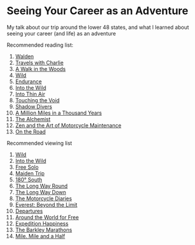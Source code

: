 # Seeing Your Career as an Adventure
My talk about our trip around the lower 48 states, and what I learned about seeing your career (and life) as an adventure

Recommended reading list:
1. [Walden](https://www.amazon.com/Walden-Henry-David-Thoreau/dp/1505297729/ref=sr_1_1_sspa?keywords=walden&qid=1551198704&s=books&sr=1-1-spons&psc=1)
1. [Travels with Charlie](https://www.amazon.com/John-Steinbeck-Travels-Charley-Paperback/dp/B01FOD72GM/ref=sr_1_3?keywords=Travels+with+Charlie&qid=1551198727&s=books&sr=1-3)
1. [A Walk in the Woods](https://www.amazon.com/Walk-Woods-Rediscovering-America-Appalachian/dp/0307279464/ref=sr_1_1?keywords=A+Walk+in+the+Woods&qid=1551198752&s=books&sr=1-1)
1. [Wild](https://www.amazon.com/Wild-Found-Pacific-Crest-Trail/dp/0307476073/ref=sr_1_2?keywords=wild&qid=1551198795&s=books&sr=1-2)
1. [Endurance](https://www.amazon.com/Endurance-Shackletons-Incredible-Alfred-Lansing/dp/0465062881/ref=sr_1_1?keywords=Endurance&qid=1551198806&s=books&sr=1-1)
1. [Into the Wild](https://www.amazon.com/Into-Wild-Jon-Krakauer/dp/0385486804/ref=sr_1_2?keywords=Into+the+Wild&qid=1551198819&s=books&sr=1-2)
1. [Into Thin Air](https://www.amazon.com/Into-Thin-Air-Personal-Disaster/dp/0385494785/ref=sr_1_2?keywords=Into+Thin+Air&qid=1551198846&s=books&sr=1-2)
1. [Touching the Void](https://www.amazon.com/Touching-Void-Story-Miraculous-Survival/dp/0060730552/ref=sr_1_1?keywords=Touching+the+Void&qid=1551198831&s=books&sr=1-1)
1. [Shadow Divers](https://www.amazon.com/Shadow-Divers-Adventure-Americans-Everything/dp/0375760989/ref=sr_1_1?keywords=Shadow+Divers&qid=1551198864&s=books&sr=1-1)
1. [A Million Miles in a Thousand Years](https://www.amazon.com/Million-Miles-Thousand-Years-Learned/dp/1400202981/ref=sr_1_1?keywords=A+Million+Miles+in+a+Thousand+Years&qid=1551198875&s=books&sr=1-1)
1. [The Alchemist](https://www.amazon.com/Alchemist-Paulo-Coelho/dp/0062315005/ref=sr_1_1?keywords=The+Alchemist&qid=1551198886&s=books&sr=1-1)
1. [Zen and the Art of Motorcycle Maintenance](https://www.amazon.com/Zen-Art-Motorcycle-Maintenance-Inquiry/dp/0060589469/ref=sr_1_1?crid=2AFC2K391CNDT&keywords=zen+and+the+art+of+motorcycle+maintenance&qid=1551198912&s=books&sprefix=Zen+and+the+Art+of+Motorcycle+Maintenance%2Cstripbooks%2C150&sr=1-1)
1. [On the Road](https://www.amazon.com/Road-Jack-Kerouac/dp/0140283293/ref=sr_1_1?keywords=On+the+Road&qid=1551198927&s=books&sr=1-1)

Recommended viewing list
1. [Wild](https://www.amazon.com/Wild-Reese-Witherspoon/dp/B00RVC0S1G/ref=sr_1_3?keywords=Wild&qid=1551198950&s=gateway&sr=8-3)
1. [Into the Wild](https://www.amazon.com/Into-Wild-Emile-Hirsch/dp/B07BT1K5G8/ref=sr_1_1?keywords=Into+the+Wild&qid=1551199112&s=instant-video&sr=1-1)
1. [Free Solo](https://www.amazon.com/Free-Solo-Elizabeth-Chai-Vasarhelyi/dp/B07HMHH52Z/ref=sr_1_1?keywords=Free+Solo&qid=1551199101&s=instant-video&sr=1-1)
1. [Maiden Trip](https://www.amazon.com/Maidentrip-Laura-Dekker/dp/B00J2OV2RA/ref=sr_1_1?keywords=maidentrip&qid=1551199091&s=instant-video&sr=1-1)
1. [180° South](https://www.amazon.com/180-South-Chris-Malloy/dp/B003QF6XLG/ref=sr_1_1?crid=1BBDANP7NIHYI&keywords=180+south&qid=1551199076&s=instant-video&sprefix=180+south%2Cinstant-video%2C158&sr=1-1-catcorr)
1. [The Long Way Round](https://www.amazon.com/gp/video/detail/B01737W3R0/ref=atv_dp_season_select_atf)
1. [The Long Way Down](https://www.amazon.com/gp/video/detail/B0172TT57K/ref=atv_dp_season_select_atf)
1. [The Motorcycle Diaries](https://www.amazon.com/Motorcycle-Diaries-English-Subtitled/dp/B005KGPHZC/ref=sr_1_1?keywords=The+Motorcycle+Diaries&qid=1551199038&s=instant-video&sr=1-1)
1. [Everest: Beyond the Limit](https://www.amazon.com/Everest-Beyond-Limit-Season-1/dp/B001NJVQ96)
1. [Departures](https://www.netflix.com/title/80027841)
1. [Around the World for Free](https://www.amazon.com/gp/video/detail/B07CZ3GWX4/ref=atv_hover_title)
1. [Expedition Happiness](https://www.netflix.com/title/80224476)
1. [The Barkley Marathons](https://www.amazon.com/gp/product/B017Y43P3S/ref=as_li_ss_tl?ie=UTF8&linkCode=sl1&tag=barkleymoviec-20&linkId=b249e87bbb47ec85e696594a8185b8d8)
1. [Mile. Mile and a Half](https://www.amazon.com/gp/video/detail/B071231PWM/ref=pd_cbs_318_12)
